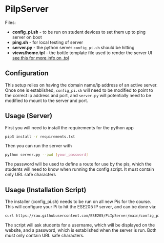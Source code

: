 # PiIpServer

Files:

- **config_pi.sh** - to be run on student devices to set them up to ping server on boot
- **ping.sh** - for local testing of server
- **server.py** - the python server `config_pi.sh` should be hitting
- **views/home.tpl** - the bottle template file used to render the server UI [see this for more info on .tpl](https://bottlepy.org/docs/dev/stpl.html)

## Configuration

This setup relies on having the domain name/ip address of an active server. Once one is established, `config_pi.sh` will need to be modified to point to the correct ip address and port, and `server.py` will potentially need to be modified to mount to the server and port.

## Usage (Server)

First you will need to install the requirements for the python app

```bash
pip3 install -r requirements.txt
```

Then you can run the server with

```bash
python server.py --pwd [your_password]
```

The password will be used to define a route for use by the pis, which the students will need to know when running the config script. It must contain only URL safe characters

## Usage (Installation Script)

The installer (config_pi.sh) needs to be run on all new Pis for the course. This will configure your Pi to hit the ESE205 IP server, and can be done via:

```bash
curl https://raw.githubusercontent.com/ESE205/PiIpServer/main/config_pi.sh | bash -s
```

The script will ask students for a username, which will be displayed on the website, and a password, which is established when the server is run. Both must only contain URL safe characters.
